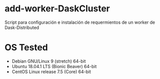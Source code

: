 # add-worker-DaskCluster
Script para configuración e instalación de requermientos de un worker de Dask-Distributed

# OS Tested
- Debian GNU/Linux 9 (stretch) 64-bit
- Ubuntu 18.04.1 LTS (Bionic Beaver) 64-bit
- CentOS Linux release 7.5 (Core) 64-bit
